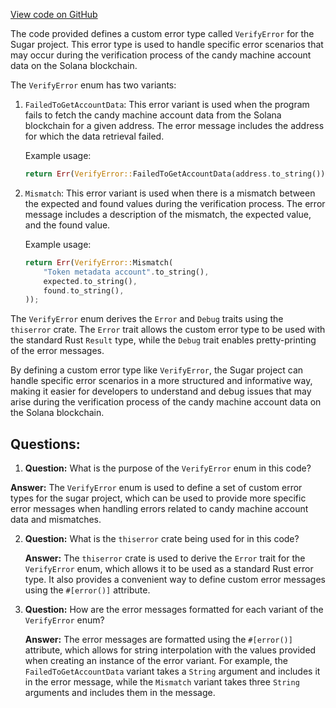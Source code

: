 [View code on GitHub](https://github.com/metaplex-foundation/sugar/src/verify/errors.rs)

The code provided defines a custom error type called `VerifyError` for the Sugar project. This error type is used to handle specific error scenarios that may occur during the verification process of the candy machine account data on the Solana blockchain.

The `VerifyError` enum has two variants:

1. `FailedToGetAccountData`: This error variant is used when the program fails to fetch the candy machine account data from the Solana blockchain for a given address. The error message includes the address for which the data retrieval failed.

   Example usage:

   ```rust
   return Err(VerifyError::FailedToGetAccountData(address.to_string()));
   ```

2. `Mismatch`: This error variant is used when there is a mismatch between the expected and found values during the verification process. The error message includes a description of the mismatch, the expected value, and the found value.

   Example usage:

   ```rust
   return Err(VerifyError::Mismatch(
       "Token metadata account".to_string(),
       expected.to_string(),
       found.to_string(),
   ));
   ```

The `VerifyError` enum derives the `Error` and `Debug` traits using the `thiserror` crate. The `Error` trait allows the custom error type to be used with the standard Rust `Result` type, while the `Debug` trait enables pretty-printing of the error messages.

By defining a custom error type like `VerifyError`, the Sugar project can handle specific error scenarios in a more structured and informative way, making it easier for developers to understand and debug issues that may arise during the verification process of the candy machine account data on the Solana blockchain.
## Questions: 
 1. **Question:** What is the purpose of the `VerifyError` enum in this code?

   **Answer:** The `VerifyError` enum is used to define a set of custom error types for the sugar project, which can be used to provide more specific error messages when handling errors related to candy machine account data and mismatches.

2. **Question:** What is the `thiserror` crate being used for in this code?

   **Answer:** The `thiserror` crate is used to derive the `Error` trait for the `VerifyError` enum, which allows it to be used as a standard Rust error type. It also provides a convenient way to define custom error messages using the `#[error()]` attribute.

3. **Question:** How are the error messages formatted for each variant of the `VerifyError` enum?

   **Answer:** The error messages are formatted using the `#[error()]` attribute, which allows for string interpolation with the values provided when creating an instance of the error variant. For example, the `FailedToGetAccountData` variant takes a `String` argument and includes it in the error message, while the `Mismatch` variant takes three `String` arguments and includes them in the message.